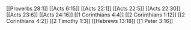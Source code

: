 [[Proverbs 28:1]]
[[Acts 6:15]]
[[Acts 22:1]]
[[Acts 22:5]]
[[Acts 22:30]]
[[Acts 23:6]]
[[Acts 24:16]]
[[1 Corinthians 4:4]]
[[2 Corinthians 1:12]]
[[2 Corinthians 4:2]]
[[2 Timothy 1:3]]
[[Hebrews 13:18]]
[[1 Peter 3:16]]
